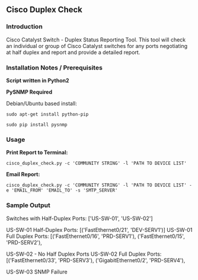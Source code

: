 ## Cisco Duplex Check

### Introduction

Cisco Catalyst Switch - Duplex Status Reporting Tool.  This tool will check an individual or group of Cisco Catalyst switches for any ports negotiating at half duplex and report and provide a detailed report.

### Installation Notes / Prerequisites

**Script written in Python2**

**PySNMP Required**

Debian/Ubuntu based install:
```
sudo apt-get install python-pip

sudo pip install pysnmp
```

### Usage

**Print Report to Terminal:**
```
cisco_duplex_check.py -c 'COMMUNITY STRING' -l 'PATH TO DEVICE LIST' 
```
**Email Report:**
```
cisco_duplex_check.py -c 'COMMUNITY STRING' -l 'PATH TO DEVICE LIST' -e 'EMAIL_FROM' 'EMAIL_TO' -s 'SMTP_SERVER'
```

### Sample Output

Switches with Half-Duplex Ports: ['US-SW-01', 'US-SW-02']

US-SW-01 Half-Duplex Ports:
[('FastEthernet0/21', 'DEV-SERV1')]
US-SW-01 Full Duplex Ports:
[('FastEthernet0/16', 'PRD-SERV1'),
 ('FastEthernet0/15', 'PRD-SERV2'),

US-SW-02 - No Half Duplex Ports
US-SW-02 Full Duplex Ports:
[('FastEthernet0/33', 'PRD-SERV3'),
 ('GigabitEthernet0/2', 'PRD-SERV4'),

US-SW-03 SNMP Failure
